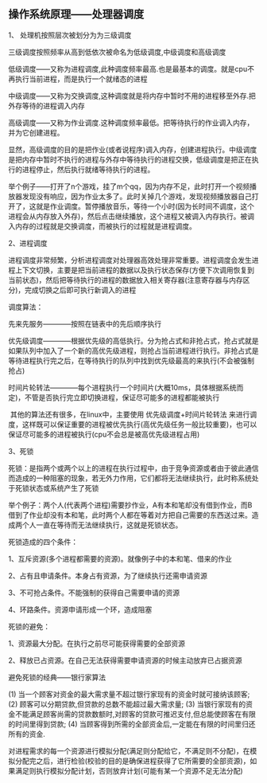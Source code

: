 ## 操作系统原理——处理器调度

1、    处理机按照层次被划分为为三级调度

三级调度按照频率从高到低依次被命名为低级调度,中级调度和高级调度

​      低级调度——又称为进程调度,此种调度频率最高.也是最基本的调度。就是cpu不再执行当前进程，而是执行一个就绪态的进程

​      中级调度——又称为交换调度,这种调度就是将内存中暂时不用的进程移至外存.把外存等待的进程调入内存

​      高级调度——又称为作业调度.这种调度频率最低。把等待执行的作业调入内存，并为它创建进程。

​       显然，高级调度的目的是把作业(或者说程序)调入内存，创建进程执行。中级调度是把内存中暂时不执行的进程与外存中等待执行的进程交换，低级调度是把正在执行的进程停止，然后执行就绪等待执行的进程。

​       举个例子——打开了n个游戏，挂了m个qq，因为内存不足，此时打开一个视频播放器发现没有响应，因为作业太多了。此时关掉几个游戏，发现视频播放器自己打开了，这就是作业调度。暂停播放音乐，等待一个小时(因为长时间不调度，这个进程会从内存放入外存)，然后点击继续播放，这个进程又被调入内存执行。被调入内存的过程就是交换调度，而被执行的过程就是进程调度。

2、进程调度

​       进程调度非常频繁，分析进程调度对处理器高效处理非常重要。进程调度会发生进程上下文切换，主要是把当前进程的数据以及执行状态保存(方便下次调用恢复到当前状态)，然后把等待执行的进程的数据放入相关寄存器(注意寄存器与内存区分)，完成切换之后即可执行新调入的进程

调度算法：

先来先服务————按照在链表中的先后顺序执行

优先级调度————根据优先级的高低执行。分为抢占式和非抢占式，抢占式就是如果队列中加入了一个新的高优先级进程，则抢占当前进程进行执行。非抢占式是等待进程执行完之后，在等待执行的队列中找到优先级最高的来执行(不会被强制抢占)

时间片轮转法————每个进程执行一个时间片(大概10ms，具体根据系统而定)，不管是否执行完立即切换进程，保证尽可能多的进程都能被执行

​       其他的算法还有很多，在linux中，主要使用 优先级调度+时间片轮转法 来进行调度，这样既可以保证重要的进程被优先执行(高优先级任务一般比较重要)，也可以保证尽可能多的进程被执行(cpu不会总是被高优先级进程占用)

3、死锁

​        死锁：是指两个或两个以上的进程在执行过程中，由于竞争资源或者由于彼此通信而造成的一种阻塞的现象，若无外力作用，它们都将无法继续执行，此时称系统处于死锁状态或系统产生了死锁

​        举个例子：两个人(代表两个进程)需要抄作业，A有本和笔却没有借到作业，而B借到了作业却没有本和笔，此时两个人都在等着对方把自己需要的东西送过来。造成两个人一直在等待而无法继续执行，这就是死锁状态。

死锁造成的四个条件：

1、互斥资源(多个进程都需要的资源)。就像例子中的本和笔、借来的作业

2、占有且申请条件。本身占有资源，为了继续执行还需申请资源

3、不可抢占条件。不能强制的获得自己需要申请的资源

4、环路条件。资源申请形成一个环，造成阻塞

死锁的避免：

1、资源最大分配。在执行之前尽可能获得需要的全部资源

2、释放已占资源。在自己无法获得需要申请资源的时候主动放弃已占据资源

避免死锁的经典——银行家算法

(1) 当一个顾客对资金的最大需求量不超过银行家现有的资金时就可接纳该顾客;
(2) 顾客可以分期贷款,但贷款的总数不能超过最大需求量;
(3) 当银行家现有的资金不能满足顾客尚需的贷款数额时,对顾客的贷款可推迟支付,但总能使顾客在有限的时间里得到贷款;
(4) 当顾客得到所需的全部资金后,一定能在有限的时间里归还所有的资金.

​       对进程需求的每一个资源进行模拟分配(满足则分配给它，不满足则不分配)，在模拟分配完之后，进行检验(校验的目的是确保进程获得了它所需要的全部资源)，如果满足则执行模拟分配计划，否则放弃计划(可能有某一个资源不足无法分配)